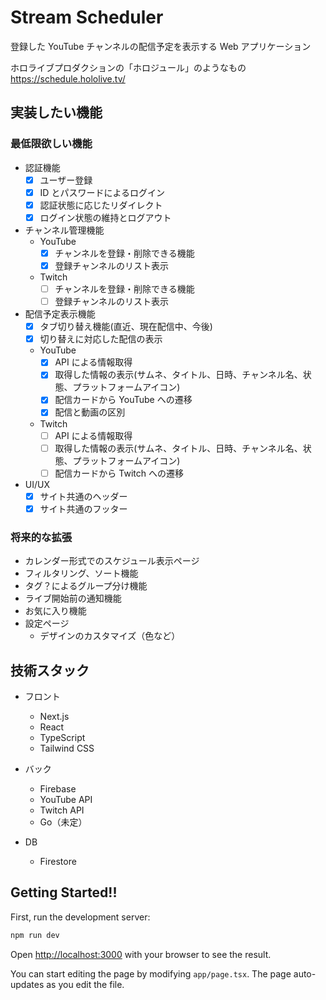 # Stream Scheduler

登録した YouTube チャンネルの配信予定を表示する Web アプリケーション

ホロライブプロダクションの「ホロジュール」のようなもの　https://schedule.hololive.tv/

## 実装したい機能

### 最低限欲しい機能

- 認証機能
  - [x] ユーザー登録
  - [x] ID とパスワードによるログイン
  - [x] 認証状態に応じたリダイレクト
  - [x] ログイン状態の維持とログアウト

- チャンネル管理機能
  - YouTube
    - [x] チャンネルを登録・削除できる機能
    - [x] 登録チャンネルのリスト表示
  - Twitch
    - [ ] チャンネルを登録・削除できる機能
    - [ ] 登録チャンネルのリスト表示

- 配信予定表示機能
  - [x] タブ切り替え機能(直近、現在配信中、今後)
  - [x] 切り替えに対応した配信の表示
  - YouTube
    - [x] API による情報取得
    - [x] 取得した情報の表示(サムネ、タイトル、日時、チャンネル名、状態、プラットフォームアイコン)
    - [x] 配信カードから YouTube への遷移
    - [x] 配信と動画の区別
  - Twitch
    - [ ] API による情報取得
    - [ ] 取得した情報の表示(サムネ、タイトル、日時、チャンネル名、状態、プラットフォームアイコン)
    - [ ] 配信カードから Twitch への遷移

- UI/UX
  - [x] サイト共通のヘッダー
  - [x] サイト共通のフッター

### 将来的な拡張

- カレンダー形式でのスケジュール表示ページ
- フィルタリング、ソート機能
- タグ？によるグループ分け機能
- ライブ開始前の通知機能
- お気に入り機能
- 設定ページ
  - デザインのカスタマイズ（色など）

## 技術スタック

- フロント
  - Next.js
  - React
  - TypeScript
  - Tailwind CSS

- バック
  - Firebase
  - YouTube API
  - Twitch API
  - Go（未定）

- DB
  - Firestore

## Getting Started!!

First, run the development server:

```bash
npm run dev
```

Open [http://localhost:3000](http://localhost:3000) with your browser to see the result.

You can start editing the page by modifying `app/page.tsx`. The page auto-updates as you edit the file.
